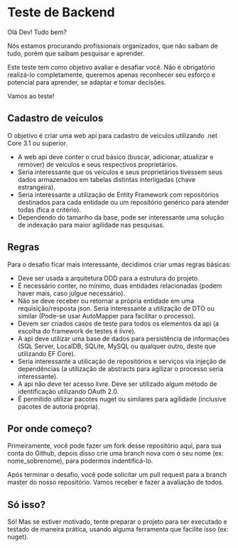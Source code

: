 # Teste de Backend

Olá Dev!  Tudo bem?

Nós estamos procurando profissionais organizados, que não saibam de tudo, porém que saibam pesquisar e aprender.

Este teste tem como objetivo avaliar e desafiar você. Não é obrigatório realizá-lo completamente, queremos apenas reconhecer seu esforço e potencial para aprender, se adaptar e tomar decisões.

Vamos ao teste!

## Cadastro de veículos

O objetivo é criar uma web api para cadastro de veículos utilizando .net Core 3.1 ou superior.
- A web api deve conter o crud básico (buscar, adicionar, atualizar e remover) de veículos e seus respectivos proprietários.
- Seria interessante que os veículos e seus proprietários tivessem seus dados armazenados em tabelas distintas interligadas (chave estrangeira).
- Seria interessante a utilização de Entity Framework com repositórios destinados para cada entidade ou um repositório genérico para atender todas (fica a critério).
- Dependendo do tamanho da base, pode ser interessante uma solução de indexação para maior agilidade nas pesquisas.

## Regras

Para o desafio ficar mais interessante, decidimos criar umas regras básicas:
- Deve ser usada a arquitetura DDD para a estrutura do projeto.
- É necessário conter, no mínimo, duas entidades relacionadas (podem haver mais, caso julgue necessário).
- Não se deve receber ou retornar a própria entidade em uma requisição/resposta json. Seria interessante a utilização de DTO ou similar (Pode-se usar AutoMapper para facilitar o processo).
- Devem ser criados casos de teste para todos os elementos da api (a escolha do framework de testes é livre).
- A api deve utilizar uma base de dados para persistência de informações (SQL Server, LocalDB, SQLite, MySQL ou qualquer outro, deste que utilizando EF Core).
- Seria interessante a utilicação de repositórios e serviços via injeção de dependências (a utilização de abstracts para agilizar o processo seria interessante).
- A api não deve ter acesso livre. Deve ser utilizado algum método de identificação utilizando OAuth 2.0.
- É permitido utilizar pacotes nuget ou similares para agilidade (inclusive pacotes de autoria própria).

## Por onde começo?

Primeiramente, você pode fazer um fork desse repositório aqui, para sua conta do Github, depois disso crie uma branch nova com o seu nome (ex: nome_sobrenome), para podermos indentificá-lo.

Após terminar o desafio, você pode solicitar um pull request para a branch master do nosso repositório. Vamos receber e fazer a avaliação de todos.

## Só isso?

Só! Mas se estiver motivado, tente preparar o projeto para ser executado e testado de maneira prática, usando alguma ferramenta que facilite isso (ex: nuget).
